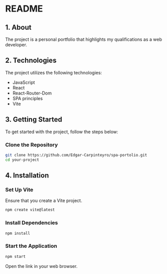 # README

## 1. About

The project is a personal portfolio that highlights my qualifications as a web developer.

## 2. Technologies

The project utilizes the following technologies:

- JavaScript
- React
- React-Router-Dom
- SPA principles
- Vite

## 3. Getting Started

To get started with the project, follow the steps below:

### Clone the Repository

```bash
git clone https://github.com/Edgar-Carpinteyro/spa-portolio.git
cd your-project
```


## 4. Installation

### Set Up Vite

Ensure that you create a Vite project. 
```bash
npm create vite@latest
```

### Install Dependencies

```bash
npm install
```

### Start the Application

```bash
npm start
```

Open the link in your web browser.
